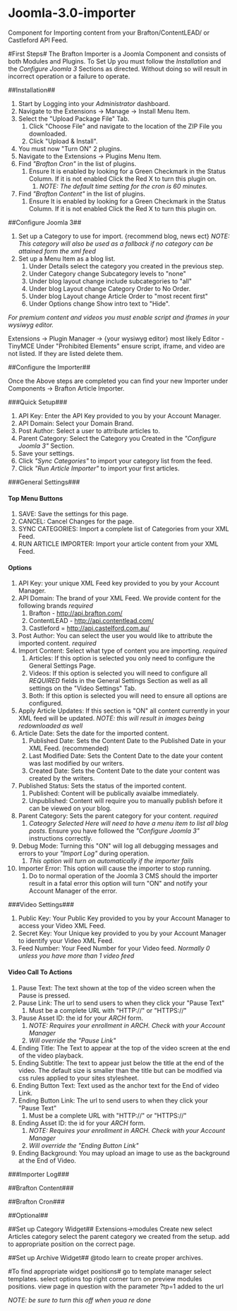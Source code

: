 Joomla-3.0-importer
===================

Component for Importing content from your Brafton/ContentLEAD/ or Castleford API Feed.

#First Steps#
The Brafton Importer is a Joomla Component and consists of both Modules and Plugins.  To Set Up you must follow the *Installation* and the *Configure Joomla 3* Sections as directed.  Without doing so will result in incorrect operation or a failure to operate.

##Installation##

1. Start by Logging into your _Administrator_ dashboard.
2. Navigate to the Extensions -> Manage -> Install Menu Item.
3. Select the "Upload Package File" Tab.
    1. Click "Choose File" and navigate to the location of the ZIP File you downloaded.
    2. Click "Upload & Install".
4. You must now "Turn ON" 2 plugins.
5. Navigate to the Extensions -> Plugins Menu Item.
6. Find _"Brafton Cron"_ in the list of plugins.
    1. Ensure It is enabled by looking for a Green Checkmark in the Status Column.  If it is not enabled Click the Red X to turn this plugin on.
        1. _NOTE: The default time setting for the cron is 60 minutes._
7. Find _"Brafton Content"_ in the list of plugins.
    1. Ensure It is enabled by looking for a Green Checkmark in the Status Column.  If it is not enabled Click the Red X to turn this plugin on.
    

##Configure Joomla 3##

1. Set up a Category to use for import. {recommend blog, news ect}
    _NOTE: This category will also be used as a fallback if no category can be attained form the xml feed_
2. Set up a Menu Item as a blog list.
	1. Under Details select the category you created in the previous step.
	2. Under Category change Subcategory levels to "none"
	3. Under blog layout change include subcategories to "all"
	4. Under blog Layout change Category Order to No Order.
	5. Under blog Layout change Article Order to "most recent first"
    6. Under Options change Show intro text to "Hide".

_For premium content and videos you must enable script and iframes in your wysiwyg editor._

Extensions -> Plugin Manager -> {your wysiwyg editor} most likely Editor - TinyMCE
Under "Prohibited Elements" ensure script, iframe, and video are not listed.
If they are listed delete them.

##Configure the Importer##

Once the Above steps are completed you can find your new Importer under Components -> Brafton Article Importer.

###Quick Setup###
1. API Key: Enter the API Key provided to you by your Account Manager.
2. API Domain: Select your Domain Brand.
3. Post Author: Select a user to attribute articles to.
4. Parent Category: Select the Category you Created in the _"Configure Joomla 3"_ Section.
5. Save your settings.
6. Click _"Sync Categories"_ to import your category list from the feed.
7. Click _"Run Article Importer"_ to import your first articles.

###General Settings###
#### Top Menu Buttons ####
1. SAVE: Save the settings for this page.
2. CANCEL: Cancel Changes for the page.
3. SYNC CATEGORIES: Import a complete list of Categories from your XML Feed.
4. RUN ARTICLE IMPORTER: Import your article content from your XML Feed.

#### Options ####
1. API Key: your unique XML Feed key provided to you by your Account Manager.
2. API Domain: The brand of your XML Feed. We provide content for the following brands _required_
    1. Brafton - http://api.brafton.com/
    2. ContentLEAD - http://api.contentlead.com/
    3. Castleford = http://api.castelford.com.au/
3. Post Author: You can select the user you would like to attribute the imported content. _required_
4. Import Content: Select what type of content you are importing. _required_
    1. Articles: If this option is selected you only need to configure the General Settings Page.
    2. Videos: If this option is selected you will need to configure all _*REQUIRED*_ fields in the General Settings Section as well as all settings on the "Video Settings" Tab.
    3. Both: If this option is selected you will need to ensure all options are configured.
5. Apply Article Updates: If this section is "ON" all content currently in your XML feed will be updated.  _NOTE: this will result in images being redownloaded as well_
6. Article Date: Sets the date for the imported content.
    1. Published Date: Sets the Content Date to the Published Date in your XML Feed. (recommended)
    2. Last Modified Date: Sets the Content Date to the date your content was last modified by our writers.
    3. Created Date: Sets the Content Date to the date your content was created by the writers.
7. Published Status: Sets the status of the imported content.
    1. Published: Content will be publically avaialbe immediately.
    2. Unpublished: Content will require you to manually publish before it can be viewed on your blog.
8. Parent Category: Sets the parent category for your content. _required_
    1. _Cateogry Selected Here will need to have a menu item to list all blog posts_. Ensure you have followed the *"Configure Joomla 3"* instructions correctly.
9. Debug Mode: Turning this "ON" will log all debugging messages and errors to your _"Import Log"_ during operation.
    1. _This option will turn on automatically if the importer fails_
10. Importer Error: This option will cause the importer to stop running.
    1. Do to normal operation of the Joomla 3 CMS should the importer result in a fatal error this option will turn "ON" and notify your Account Manager of the error.
    
###Video Settings###
1. Public Key: Your Public Key provided to you by your Account Manager to access your Video XML Feed.
2. Secret Key: Your Unique key provided to you by your Account Manager to identify your Video XML Feed.
3. Feed Number: Your Feed Number for your Video feed. _Normally 0 unless you have more than 1 video feed_

#### Video Call To Actions ####
1. Pause Text: The text shown at the top of the video screen when the Pause is pressed.
2. Pause Link: The url to send users to when they click your "Pause Text"
    1. Must be a complete URL with "HTTP://" or "HTTPS://"
3. Pause Asset ID: the id for your _ARCH_ form.  
    1. _NOTE: Requires your enrollment in ARCH.  Check with your Account Manager_
    2. _Will override the "Pause Link"_
4. Ending Title: The Text to appear at the top of the video screen at the end of the video playback.
5. Ending Subtitle: The text to appear just below the title at the end of the video.  The default size is smaller than the title but can be modified via css rules applied to your sites stylesheet.
6. Ending Button Text: Text used as the anchor text for the End of video Link.
7. Ending Button Link: The url to send users to when they click your "Pause Text"
    1. Must be a complete URL with "HTTP://" or "HTTPS://"
8. Ending Asset ID: the id for your _ARCH_ form.  
    1. _NOTE: Requires your enrollment in ARCH.  Check with your Account Manager_
    2. _Will override the "Ending Button Link"_
9. Ending Background: You may upload an image to use as the background at the End of Video.

###Importer Log###

##Brafton Content###

##Brafton Cron###


##Optional##

##Set up Category Widget##
Extensions->modules
Create new select Articles category
select the parent category we created from the setup.
add to appropriate position on the correct page.

##Set up Archive Widget##
@todo learn to create proper archives.

#To find appropriate widget positions#
go to template manager select templates.
select options top right corner
turn on preview modules positions.
view page in question with the parameter ?tp=1 added to the url

*NOTE: be sure to turn this off when youa re done*